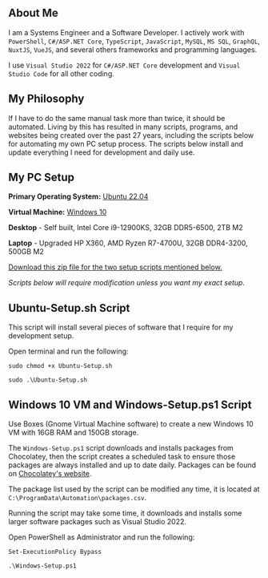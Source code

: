 ## About Me

I am a Systems Engineer and a Software Developer.  I actively work with ``PowerShell``, ``C#/ASP.NET Core``, ``TypeScript``, ``JavaScript``, ``MySQL``, ``MS SQL``, ``GraphQL``, ``NuxtJS``, ``VueJS``, and several others frameworks and programming languages.  

I use ``Visual Studio 2022`` for ``C#/ASP.NET Core`` development and ``Visual Studio Code`` for all other coding.

## My Philosophy

If I have to do the same manual task more than twice, it should be automated.  Living by this has resulted in many scripts, programs, and websites being created over the past 27 years, including the scripts below for automating my own PC setup process. The scripts below install and update everything I need for development and daily use.

## My PC Setup

**Primary Operating System:** [Ubuntu 22.04](https://ubuntu.com/download/desktop)

**Virtual Machine:** [Windows 10](https://www.microsoft.com/en-us/software-download/windows10ISO)

**Desktop** - Self built, Intel Core i9-12900KS, 32GB DDR5-6500, 2TB M2

**Laptop** - Upgraded HP X360, AMD Ryzen R7-4700U, 32GB DDR4-3200, 500GB M2

[Download this zip file for the two setup scripts mentioned below.](https://github.com/Josh-XT/Josh-XT/archive/refs/heads/main.zip)

_Scripts below will require modification unless you want my exact setup._

## Ubuntu-Setup.sh Script

This script will install several pieces of software that I require for my development setup.  

Open terminal and run the following:

``sudo chmod +x Ubuntu-Setup.sh``

``sudo .\Ubuntu-Setup.sh``

## Windows 10 VM and Windows-Setup.ps1 Script

Use Boxes (Gnome Virtual Machine software) to create a new Windows 10 VM with 16GB RAM and 150GB storage.

The ``Windows-Setup.ps1`` script downloads and installs packages from Chocolatey, then the script creates a scheduled task to ensure those packages are always installed and up to date daily.  Packages can be found on [Chocolatey's website](https://chocolatey.org).

The package list used by the script can be modified any time, it is located at ``C:\ProgramData\Automation\packages.csv``.

Running the script may take some time, it downloads and installs some larger software packages such as Visual Studio 2022.

Open PowerShell as Administrator and run the following:

``Set-ExecutionPolicy Bypass``

``.\Windows-Setup.ps1``
